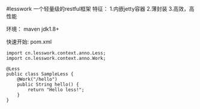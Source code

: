 #lesswork 一个轻量级的restful框架
特征：
    1.内嵌jetty容器
    2.薄封装
    3.高效，高性能

环境：
	maven
	jdk1.8+

快速开始:
	pom.xml
	
	import cn.lesswork.context.anno.Less;
	import cn.lesswork.context.anno.Work;

	@Less
	public class SampleLess {
		@Work("/hello")
		public String hello() {
			return "Hello less!";
		}
	}
